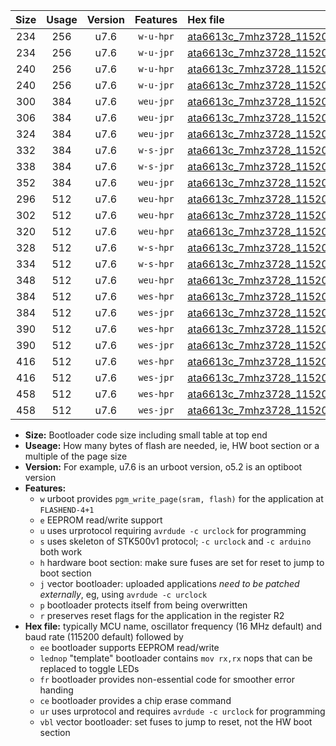 |Size|Usage|Version|Features|Hex file|
|:-:|:-:|:-:|:-:|:--|
|234|256|u7.6|`w-u-hpr`|[ata6613c_7mhz3728_115200bps_ur.hex](https://raw.githubusercontent.com/stefanrueger/urboot/main//ata6613c_7mhz3728_115200bps_ur.hex)|
|234|256|u7.6|`w-u-jpr`|[ata6613c_7mhz3728_115200bps_ur_vbl.hex](https://raw.githubusercontent.com/stefanrueger/urboot/main//ata6613c_7mhz3728_115200bps_ur_vbl.hex)|
|240|256|u7.6|`w-u-hpr`|[ata6613c_7mhz3728_115200bps_lednop_ur.hex](https://raw.githubusercontent.com/stefanrueger/urboot/main//ata6613c_7mhz3728_115200bps_lednop_ur.hex)|
|240|256|u7.6|`w-u-jpr`|[ata6613c_7mhz3728_115200bps_lednop_ur_vbl.hex](https://raw.githubusercontent.com/stefanrueger/urboot/main//ata6613c_7mhz3728_115200bps_lednop_ur_vbl.hex)|
|300|384|u7.6|`weu-jpr`|[ata6613c_7mhz3728_115200bps_ee_ur_vbl.hex](https://raw.githubusercontent.com/stefanrueger/urboot/main//ata6613c_7mhz3728_115200bps_ee_ur_vbl.hex)|
|306|384|u7.6|`weu-jpr`|[ata6613c_7mhz3728_115200bps_ee_lednop_ur_vbl.hex](https://raw.githubusercontent.com/stefanrueger/urboot/main//ata6613c_7mhz3728_115200bps_ee_lednop_ur_vbl.hex)|
|324|384|u7.6|`weu-jpr`|[ata6613c_7mhz3728_115200bps_ee_lednop_fr_ur_vbl.hex](https://raw.githubusercontent.com/stefanrueger/urboot/main//ata6613c_7mhz3728_115200bps_ee_lednop_fr_ur_vbl.hex)|
|332|384|u7.6|`w-s-jpr`|[ata6613c_7mhz3728_115200bps_vbl.hex](https://raw.githubusercontent.com/stefanrueger/urboot/main//ata6613c_7mhz3728_115200bps_vbl.hex)|
|338|384|u7.6|`w-s-jpr`|[ata6613c_7mhz3728_115200bps_lednop_vbl.hex](https://raw.githubusercontent.com/stefanrueger/urboot/main//ata6613c_7mhz3728_115200bps_lednop_vbl.hex)|
|352|384|u7.6|`weu-jpr`|[ata6613c_7mhz3728_115200bps_ee_lednop_fr_ce_ur_vbl.hex](https://raw.githubusercontent.com/stefanrueger/urboot/main//ata6613c_7mhz3728_115200bps_ee_lednop_fr_ce_ur_vbl.hex)|
|296|512|u7.6|`weu-hpr`|[ata6613c_7mhz3728_115200bps_ee_ur.hex](https://raw.githubusercontent.com/stefanrueger/urboot/main//ata6613c_7mhz3728_115200bps_ee_ur.hex)|
|302|512|u7.6|`weu-hpr`|[ata6613c_7mhz3728_115200bps_ee_lednop_ur.hex](https://raw.githubusercontent.com/stefanrueger/urboot/main//ata6613c_7mhz3728_115200bps_ee_lednop_ur.hex)|
|320|512|u7.6|`weu-hpr`|[ata6613c_7mhz3728_115200bps_ee_lednop_fr_ur.hex](https://raw.githubusercontent.com/stefanrueger/urboot/main//ata6613c_7mhz3728_115200bps_ee_lednop_fr_ur.hex)|
|328|512|u7.6|`w-s-hpr`|[ata6613c_7mhz3728_115200bps.hex](https://raw.githubusercontent.com/stefanrueger/urboot/main//ata6613c_7mhz3728_115200bps.hex)|
|334|512|u7.6|`w-s-hpr`|[ata6613c_7mhz3728_115200bps_lednop.hex](https://raw.githubusercontent.com/stefanrueger/urboot/main//ata6613c_7mhz3728_115200bps_lednop.hex)|
|348|512|u7.6|`weu-hpr`|[ata6613c_7mhz3728_115200bps_ee_lednop_fr_ce_ur.hex](https://raw.githubusercontent.com/stefanrueger/urboot/main//ata6613c_7mhz3728_115200bps_ee_lednop_fr_ce_ur.hex)|
|384|512|u7.6|`wes-hpr`|[ata6613c_7mhz3728_115200bps_ee.hex](https://raw.githubusercontent.com/stefanrueger/urboot/main//ata6613c_7mhz3728_115200bps_ee.hex)|
|384|512|u7.6|`wes-jpr`|[ata6613c_7mhz3728_115200bps_ee_vbl.hex](https://raw.githubusercontent.com/stefanrueger/urboot/main//ata6613c_7mhz3728_115200bps_ee_vbl.hex)|
|390|512|u7.6|`wes-hpr`|[ata6613c_7mhz3728_115200bps_ee_lednop.hex](https://raw.githubusercontent.com/stefanrueger/urboot/main//ata6613c_7mhz3728_115200bps_ee_lednop.hex)|
|390|512|u7.6|`wes-jpr`|[ata6613c_7mhz3728_115200bps_ee_lednop_vbl.hex](https://raw.githubusercontent.com/stefanrueger/urboot/main//ata6613c_7mhz3728_115200bps_ee_lednop_vbl.hex)|
|416|512|u7.6|`wes-hpr`|[ata6613c_7mhz3728_115200bps_ee_lednop_fr.hex](https://raw.githubusercontent.com/stefanrueger/urboot/main//ata6613c_7mhz3728_115200bps_ee_lednop_fr.hex)|
|416|512|u7.6|`wes-jpr`|[ata6613c_7mhz3728_115200bps_ee_lednop_fr_vbl.hex](https://raw.githubusercontent.com/stefanrueger/urboot/main//ata6613c_7mhz3728_115200bps_ee_lednop_fr_vbl.hex)|
|458|512|u7.6|`wes-hpr`|[ata6613c_7mhz3728_115200bps_ee_lednop_fr_ce.hex](https://raw.githubusercontent.com/stefanrueger/urboot/main//ata6613c_7mhz3728_115200bps_ee_lednop_fr_ce.hex)|
|458|512|u7.6|`wes-jpr`|[ata6613c_7mhz3728_115200bps_ee_lednop_fr_ce_vbl.hex](https://raw.githubusercontent.com/stefanrueger/urboot/main//ata6613c_7mhz3728_115200bps_ee_lednop_fr_ce_vbl.hex)|

- **Size:** Bootloader code size including small table at top end
- **Useage:** How many bytes of flash are needed, ie, HW boot section or a multiple of the page size
- **Version:** For example, u7.6 is an urboot version, o5.2 is an optiboot version
- **Features:**
  + `w` urboot provides `pgm_write_page(sram, flash)` for the application at `FLASHEND-4+1`
  + `e` EEPROM read/write support
  + `u` uses urprotocol requiring `avrdude -c urclock` for programming
  + `s` uses skeleton of STK500v1 protocol; `-c urclock` and `-c arduino` both work
  + `h` hardware boot section: make sure fuses are set for reset to jump to boot section
  + `j` vector bootloader: uploaded applications *need to be patched externally*, eg, using `avrdude -c urclock`
  + `p` bootloader protects itself from being overwritten
  + `r` preserves reset flags for the application in the register R2
- **Hex file:** typically MCU name, oscillator frequency (16 MHz default) and baud rate (115200 default) followed by
  + `ee` bootloader supports EEPROM read/write
  + `lednop` "template" bootloader contains `mov rx,rx` nops that can be replaced to toggle LEDs
  + `fr` bootloader provides non-essential code for smoother error handing
  + `ce` bootloader provides a chip erase command
  + `ur` uses urprotocol and requires `avrdude -c urclock` for programming
  + `vbl` vector bootloader: set fuses to jump to reset, not the HW boot section
